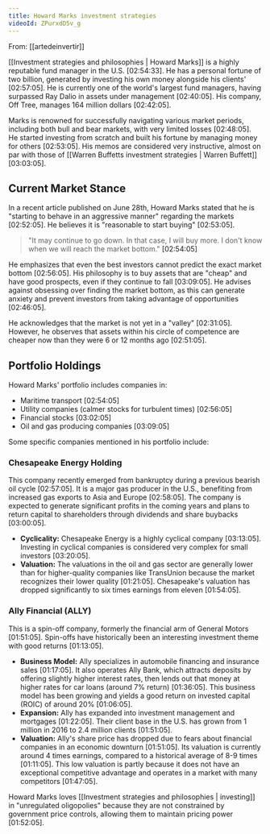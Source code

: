 ```yaml
---
title: Howard Marks investment strategies
videoId: ZPurxdD5v_g
---
```


From: [[artedeinvertir]] <br/> 

[[Investment strategies and philosophies | Howard Marks]] is a highly reputable fund manager in the U.S. <a class="yt-timestamp" data-t="02:54:33">[02:54:33]</a>. He has a personal fortune of two billion, generated by investing his own money alongside his clients' <a class="yt-timestamp" data-t="02:57:05">[02:57:05]</a>. He is currently one of the world's largest fund managers, having surpassed Ray Dalio in assets under management <a class="yt-timestamp" data-t="02:40:05">[02:40:05]</a>. His company, Off Tree, manages 164 million dollars <a class="yt-timestamp" data-t="02:42:05">[02:42:05]</a>.

Marks is renowned for successfully navigating various market periods, including both bull and bear markets, with very limited losses <a class="yt-timestamp" data-t="02:48:05">[02:48:05]</a>. He started investing from scratch and built his fortune by managing money for others <a class="yt-timestamp" data-t="02:53:05">[02:53:05]</a>. His memos are considered very instructive, almost on par with those of [[Warren Buffetts investment strategies | Warren Buffett]] <a class="yt-timestamp" data-t="03:03:05">[03:03:05]</a>.

## Current Market Stance

In a recent article published on June 28th, Howard Marks stated that he is "starting to behave in an aggressive manner" regarding the markets <a class="yt-timestamp" data-t="02:52:05">[02:52:05]</a>. He believes it is "reasonable to start buying" <a class="yt-timestamp" data-t="02:53:05">[02:53:05]</a>.

> "It may continue to go down. In that case, I will buy more. I don't know when we will reach the market bottom." <a class="yt-timestamp" data-t="02:54:05">[02:54:05]</a>

He emphasizes that even the best investors cannot predict the exact market bottom <a class="yt-timestamp" data-t="02:56:05">[02:56:05]</a>. His philosophy is to buy assets that are "cheap" and have good prospects, even if they continue to fall <a class="yt-timestamp" data-t="03:09:05">[03:09:05]</a>. He advises against obsessing over finding the market bottom, as this can generate anxiety and prevent investors from taking advantage of opportunities <a class="yt-timestamp" data-t="02:46:05">[02:46:05]</a>.

He acknowledges that the market is not yet in a "valley" <a class="yt-timestamp" data-t="02:31:05">[02:31:05]</a>. However, he observes that assets within his circle of competence are cheaper now than they were 6 or 12 months ago <a class="yt-timestamp" data-t="02:51:05">[02:51:05]</a>.

## Portfolio Holdings

Howard Marks' portfolio includes companies in:
*   Maritime transport <a class="yt-timestamp" data-t="02:54:05">[02:54:05]</a>
*   Utility companies (calmer stocks for turbulent times) <a class="yt-timestamp" data-t="02:56:05">[02:56:05]</a>
*   Financial stocks <a class="yt-timestamp" data-t="03:02:05">[03:02:05]</a>
*   Oil and gas producing companies <a class="yt-timestamp" data-t="03:09:05">[03:09:05]</a>

Some specific companies mentioned in his portfolio include:

### Chesapeake Energy Holding
This company recently emerged from bankruptcy during a previous bearish oil cycle <a class="yt-timestamp" data-t="02:57:05">[02:57:05]</a>. It is a major gas producer in the U.S., benefiting from increased gas exports to Asia and Europe <a class="yt-timestamp" data-t="02:58:05">[02:58:05]</a>. The company is expected to generate significant profits in the coming years and plans to return capital to shareholders through dividends and share buybacks <a class="yt-timestamp" data-t="03:00:05">[03:00:05]</a>.

*   **Cyclicality:** Chesapeake Energy is a highly cyclical company <a class="yt-timestamp" data-t="03:13:05">[03:13:05]</a>. Investing in cyclical companies is considered very complex for small investors <a class="yt-timestamp" data-t="03:20:05">[03:20:05]</a>.
*   **Valuation:** The valuations in the oil and gas sector are generally lower than for higher-quality companies like TransUnion because the market recognizes their lower quality <a class="yt-timestamp" data-t="01:21:05">[01:21:05]</a>. Chesapeake's valuation has dropped significantly to six times earnings from eleven <a class="yt-timestamp" data-t="01:54:05">[01:54:05]</a>.

### Ally Financial (ALLY)
This is a spin-off company, formerly the financial arm of General Motors <a class="yt-timestamp" data-t="01:51:05">[01:51:05]</a>. Spin-offs have historically been an interesting investment theme with good returns <a class="yt-timestamp" data-t="01:13:05">[01:13:05]</a>.

*   **Business Model:** Ally specializes in automobile financing and insurance sales <a class="yt-timestamp" data-t="01:17:05">[01:17:05]</a>. It also operates Ally Bank, which attracts deposits by offering slightly higher interest rates, then lends out that money at higher rates for car loans (around 7% return) <a class="yt-timestamp" data-t="01:36:05">[01:36:05]</a>. This business model has been growing and yields a good return on invested capital (ROIC) of around 20% <a class="yt-timestamp" data-t="01:06:05">[01:06:05]</a>.
*   **Expansion:** Ally has expanded into investment management and mortgages <a class="yt-timestamp" data-t="01:22:05">[01:22:05]</a>. Their client base in the U.S. has grown from 1 million in 2016 to 2.4 million clients <a class="yt-timestamp" data-t="01:51:05">[01:51:05]</a>.
*   **Valuation:** Ally's share price has dropped due to fears about financial companies in an economic downturn <a class="yt-timestamp" data-t="01:51:05">[01:51:05]</a>. Its valuation is currently around 4 times earnings, compared to a historical average of 8-9 times <a class="yt-timestamp" data-t="01:11:05">[01:11:05]</a>. This low valuation is partly because it does not have an exceptional competitive advantage and operates in a market with many competitors <a class="yt-timestamp" data-t="01:47:05">[01:47:05]</a>.

Howard Marks loves [[Investment strategies and philosophies | investing]] in "unregulated oligopolies" because they are not constrained by government price controls, allowing them to maintain pricing power <a class="yt-timestamp" data-t="01:52:05">[01:52:05]</a>.